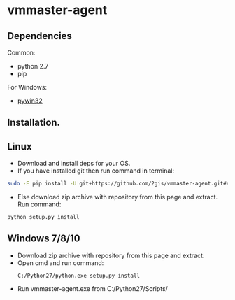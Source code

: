 vmmaster-agent
==============

Dependencies
-------------
Common:
 - python 2.7
 - pip

For Windows:
 - [pywin32](http://sourceforge.net/projects/pywin32/files/pywin32/)


Installation.
-------------------

Linux
-------

- Download and install deps for your OS.
- If you have installed git then run command in terminal:
```bash
sudo -E pip install -U git+https://github.com/2gis/vmmaster-agent.git#egg=vmmaster_agent
```
- Else download zip archive with repository from this page and extract. Run command:
```
python setup.py install
```

Windows 7/8/10
-----------------------------

- Download zip archive with repository from this page and extract.
- Open cmd and run command:
  ```
  C:/Python27/python.exe setup.py install
  ```
- Run vmmaster-agent.exe from C:/Python27/Scripts/

